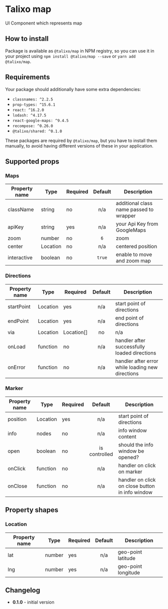 # Talixo map

UI Component which represents map

## How to install

Package is available as `@talixo/map` in NPM registry, so you can use it in your project
using `npm install @talixo/map --save` or `yarn add @talixo/map`.

## Requirements

Your package should additionally have some extra dependencies:

- `classnames: ^2.2.5`
- `prop-types: ^15.6.1`
- `react: ^16.2.0`
- `lodash: ^4.17.5`
- `react-google-maps: ^9.4.5`
- `recompose: ^0.26.0`
- `@talixo/shared: ^0.1.0`

These packages are required by `@talixo/map`, but you have to install them manually,
to avoid having different versions of these in your application.

## Supported props

### Maps

Property name | Type      | Required | Default | Description
--------------|-----------|----------|:-------:|----------------------------------------
className     | string    | no       | n/a     | additional class name passed to wrapper
apiKey        | string    | yes      | n/a     | your Api Key from GoogleMaps
zoom          | number    | no       | `6`     | zoom
center        | Location  | no       | n/a     | centered position
interactive   | boolean   | no       | `true`  | enable to move and zoom map

### Directions

Property name | Type                | Required | Default | Description
--------------|---------------------|----------|:-------:|------------------------------------------------
startPoint    | Location            | yes      | n/a     | start point of directions
endPoint      | Location            | yes      | n/a     | end point of directions
via           | Location|Location[] | no       | n/a     | either single waypoint or list of waypoints
onLoad        | function            | no       | n/a     | handler after successfully loaded directions
onError       | function            | no       | n/a     | handler after error while loading new directions

### Marker

Property name | Type      | Required | Default       | Description
--------------|-----------|----------|:-------------:|------------------------------------------------
position      | Location  | yes      | n/a           | start point of directions
info          | nodes     | no       | n/a           | info window content
open          | boolean   | no       | is controlled | should the info window be opened?
onClick       | function  | no       | n/a           | handler on click on marker
onClose       | function  | no       | n/a           | handler on click on close button in info window

## Property shapes

### Location

Property name | Type      | Required | Default       | Description
--------------|-----------|----------|:-------------:|------------------------------------------------
lat           | number    | yes      | n/a           | geo-point latitude
lng           | number    | yes      | n/a           | geo-point longitude

## Changelog

- **0.1.0** - initial version
